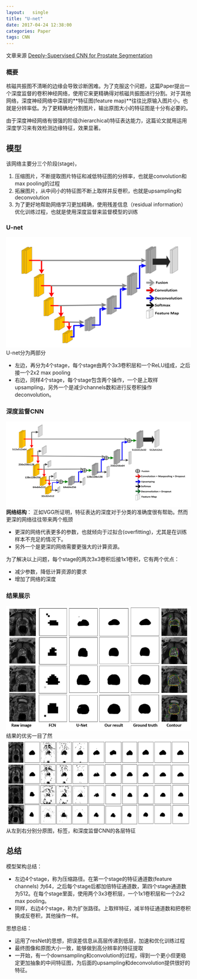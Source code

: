 ```yaml
---
layout:   single
title: "U-net"
date: 2017-04-24 12:38:00
categories: Paper
tags: CNN
---
```


文章来源 [Deeply-Supervised CNN for Prostate Segmentation](https://arxiv.org/abs/1703.07523)

### 概要
核磁共振图不清晰的边缘会导致诊断困难。为了克服这个问题，这篇Paper提出一个深度监督的卷积神经网络，使用它来更精确得对核磁共振图进行分割。对于其他网络，深度神经网络中深层的**特征图(feature map)**往往比原输入图片小，也就是分辨率低。为了更精确地分割图片，输出原图大小的特征图是十分有必要的。

由于深度神经网络有很强的阶级(hierarchical)特征表达能力，这篇论文就用运用深度学习来有效检测边缘特征，效果显著。

## 模型
该网络主要分三个阶段(stage)，

1. 压缩图片，不断提取图片特征和减低特征图的分辨率，也就是convolution和max pooling的过程
2. 拓展图片，从中间小的特征图不断上取样并反卷积，也就是upsampling和deconvolution
3. 为了更好地帮助网络学习更加精确，使用残差信息（residual information）优化训练过程，也就是使用深度监督来监督模型的训练

### U-net
![](https://raw.githubusercontent.com/JakeRenn/jakerenn.github.io/master/images/post-U_net.png)
U-net分为两部分

* 左边，再分为4个stage，每个stage由两个3x3卷积层和一个ReLU组成，之后接一个2x2 max pooling
* 右边，同样4个stage，每个stage包含两个操作，一个是上取样upsampling，另外一个是减少channels数和进行反卷积操作deconvolution。

### 深度监督CNN
![](https://raw.githubusercontent.com/JakeRenn/jakerenn.github.io/master/images/post-U_net2.png)
**网络结构**： 正如VGG所证明，特征表达的深度对于分类的准确度很有帮助。然而更深的网络往往带来两个瓶颈

* 更深的网络代表更多的参数，也就倾向于过拟合(overfitting)，尤其是在训练样本不充足的情况下。
* 另外一个是更深的网络需要更强大的计算资源。

为了解决以上问题，每个stage的两次3x3卷积后接1x1卷积，它有两个优点：

* 减少参数，降低计算资源的要求
* 增加了网络的深度

### 结果展示
![](https://raw.githubusercontent.com/JakeRenn/jakerenn.github.io/master/images/post-U_net3.png)
结果的优劣一目了然
![](https://raw.githubusercontent.com/JakeRenn/jakerenn.github.io/master/images/post-U_net4.png)
从左到右分别分原图，标签，和深度监督CNN的各层特征


## 总结
模型架构总结：

* 左边4个stage，称为压缩路径。在第一个stage的特征通道数(feature channels) 为64，之后每个stage后都加倍特征通道数，第四个stage通道数为512。在每个stage里面，使用两个3x3卷积层，一个1x1卷积层和一个2x2 max pooling。
* 同样，右边4个stage，称为扩张路径。上取样特征，减半特征通道数和把卷积换成反卷积，其他操作一样。

思想总结：

* 运用了resNet的思想，把误差信息从高层传递到低层，加速和优化训练过程
* 最终图像和原图大小一致，能够做到高分辨率的特征提取
* 一开始，有一个downsampling和convolution的过程，得到一个更小但更稳定更加抽象的中间特征图，为后面的upsampling和deconvolution提供很好的特征。
